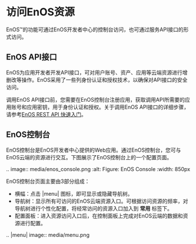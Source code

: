 # 访问EnOS资源

EnOS™的功能可通过EnOS开发者中心的控制台访问，也可通过服务API接口的形式访问。

## EnOS API接口

EnOS为应用开发者开发API接口，可对用户账号、资产、应用等云端资源进行增删改等操作。EnOS采用了一些列身份认证和授权技术，以确保对API接口的安全访问。

调用EnOS API接口前，您需要在EnOS控制台注册应用，获取调用API所需要的应用账号和应用密钥，用于身份认证和授权。关于调用EnOS API接口的详细步骤，请参考[EnOS REST API 快速入门](https://www.envisioniot.com/docs/app-development/zh_CN/latest/gettingstarted_api.html)。

## EnOS控制台

EnOS控制台是EnOS开发者中心提供的Web应用。通过EnOS控制台，您可与EnOS云端的资源进行交互。下图展示了EnOS控制台上的一个配置页面。

.. image:: media/enos_console.png
   :alt: Figure: EnOS Console
   :width: 850px

EnOS控制台页面主要由3部分组成：

- 横幅：点击 |menu| 图标，即可显示或隐藏导航树。
- 导航树：显示所有可访问的EnOS云端资源入口。可根据访问资源的频率，对导航树进行个性化配置，将经常访问的资源入口加入到 **常用** 标签下。
- 配置面板：进入资源访问入口后，在控制面板上完成对EnOS云端的数据和资源进行配置。

.. |menu| image:: media/menu.png

<!--end-->
